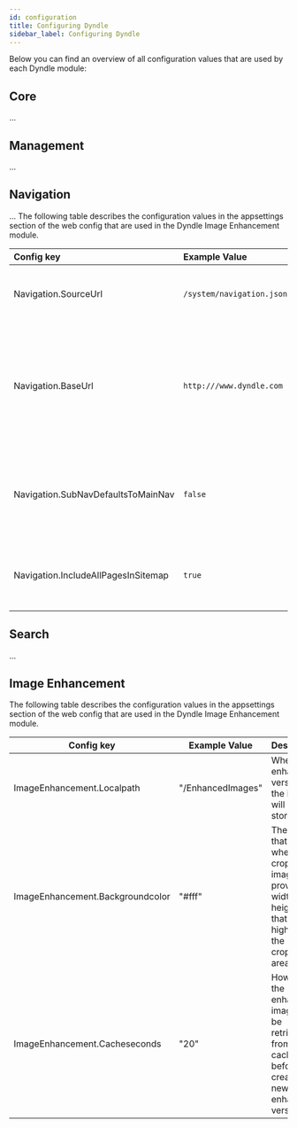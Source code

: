 ```yaml
---
id: configuration
title: Configuring Dyndle
sidebar_label: Configuring Dyndle
---
```


Below you can find an overview of all configuration values that are used by each Dyndle module:

## Core

...

## Management

...

## Navigation

...
The following table describes the configuration values in the appsettings section of the web config that are used in the Dyndle Image Enhancement module.

| Config key| Example Value| Description|
| :---------------------------------- | :----------------- | :----------------------------------------------------------- |
| Navigation.SourceUrl| `/system/navigation.json` | Setting that determines the url of the navigation source page |
| Navigation.BaseUrl| `http:///www.dyndle.com` | Setting that determines the navigation base url with which the URLs of the pages are prefixed in the sitemap.xml |
| Navigation.SubNavDefaultsToMainNav  | `false` | If true, the subnavigation is read from the root for pages whose level falls below the start level |
| Navigation.IncludeAllPagesInSitemap | `true` | Setting that determines whether to include all pages in sitemap |



## Search

...

## Image Enhancement

The following table describes the configuration values in the appsettings section of the web config that are used in the Dyndle Image Enhancement module.

| Config key                       | Example Value     | Description                                                  |
| -------------------------------- | ----------------- | ------------------------------------------------------------ |
| ImageEnhancement.Localpath       | "/EnhancedImages" | Where the enhanced versions of the images will be stored.    |
| ImageEnhancement.Backgroundcolor | "#fff"            | The color that is used when you crop an image and provide a width and height that's higher than the cropped area. |
| ImageEnhancement.Cacheseconds    | "20"              | How long the enhanced image will be retrieved from the cache before creating a new enhanced version. |